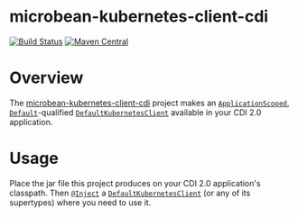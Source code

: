 # microbean-kubernetes-client-cdi

[![Build Status](https://travis-ci.org/microbean/microbean-helm.svg?branch=master)](https://travis-ci.org/microbean/microbean-kubernetes-client-cdi)
[![Maven Central](https://maven-badges.herokuapp.com/maven-central/org.microbean/microbean-kubernetes-client-cdi/badge.svg)](https://maven-badges.herokuapp.com/maven-central/org.microbean/microbean-kubernetes-client-cdi)

# Overview

The [microbean-kubernetes-client-cdi][github-location] project makes
an [`ApplicationScoped`][application-scoped], [`Default`][default]-qualified
[`DefaultKubernetesClient`][default-kubernetes-client] available in
your CDI 2.0 application.

# Usage

Place the jar file this project produces on your CDI 2.0 application's
classpath.  Then [`@Inject`][inject] a
[`DefaultKubernetesClient`][default-kubernetes-client] (or any of its
supertypes) where you need to use it.

[github-location]: https://github.com/microbean/microbean-kubernetes-client-cdi
[application-scoped]: http://docs.jboss.org/cdi/api/2.0/javax/enterprise/context/ApplicationScoped.html
[default-kubernetes-client]: https://static.javadoc.io/io.fabric8/kubernetes-client/3.1.8/io/fabric8/kubernetes/client/DefaultKubernetesClient.html
[default]: http://docs.jboss.org/cdi/api/2.0/javax/enterprise/inject/Default.html
[inject]: https://static.javadoc.io/javax.inject/javax.inject/1/javax/inject/Inject.html
